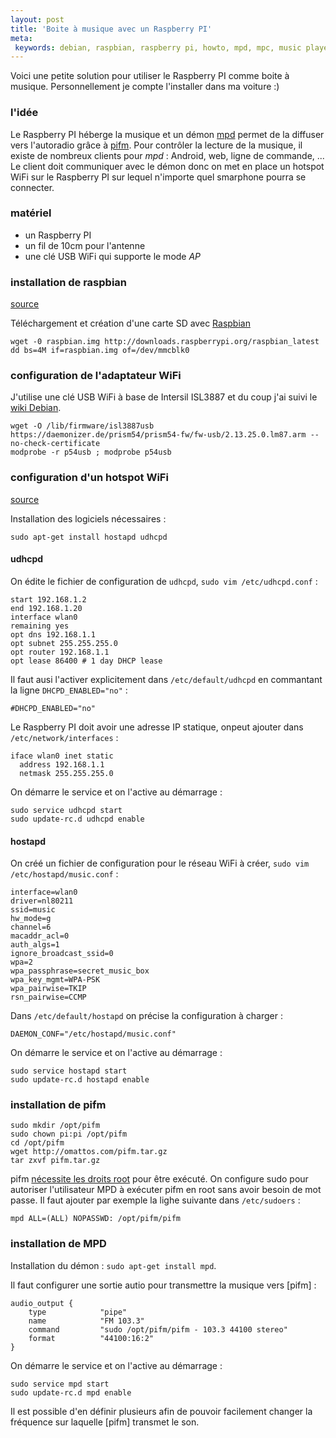 ```yaml
---
layout: post
title: 'Boite à musique avec un Raspberry PI'
meta:
 keywords: debian, raspbian, raspberry pi, howto, mpd, mpc, music player daemon, fm transmitter
---
```


Voici une petite solution pour utiliser le Raspberry PI comme boite à musique. Personnellement je compte l'installer dans ma voiture :)

### l'idée

Le Raspberry PI héberge la musique et un démon [mpd](http://fr.wikipedia.org/wiki/Music_Player_Daemon) permet de la diffuser vers l'autoradio grâce à [pifm](http://www.icrobotics.co.uk/wiki/index.php/Turning_the_Raspberry_Pi_Into_an_FM_Transmitter). Pour contrôler la lecture de la musique, il existe de nombreux clients pour _mpd_ : Android, web, ligne de commande, ... Le client doit communiquer avec le démon donc on met en place un hotspot WiFi sur le Raspberry PI sur lequel n'importe quel smarphone pourra se connecter.

### matériel

- un Raspberry PI
- un fil de 10cm pour l'antenne
- une clé USB WiFi qui supporte le mode <span title="Access Point">_AP_</span>

### installation de raspbian

<span class="pull-right badge badge-info">[source](http://www.raspberrypi.org/documentation/installation/installing-images/README.md)</span>

Téléchargement et création d'une carte SD avec [Raspbian](http://www.raspbian.org/)

    wget -0 raspbian.img http://downloads.raspberrypi.org/raspbian_latest
    dd bs=4M if=raspbian.img of=/dev/mmcblk0

### configuration de l'adaptateur WiFi

J'utilise une clé USB WiFi à base de Intersil ISL3887 et du coup j'ai suivi le [wiki Debian](https://wiki.debian.org/fr/prism54#p54usb).

    wget -O /lib/firmware/isl3887usb https://daemonizer.de/prism54/prism54-fw/fw-usb/2.13.25.0.lm87.arm --no-check-certificate
    modprobe -r p54usb ; modprobe p54usb

### configuration d'un hotspot WiFi

<span class="pull-right badge badge-info">[source](http://elinux.org/RPI-Wireless-Hotspot)</span>

Installation des logiciels nécessaires :

    sudo apt-get install hostapd udhcpd

#### udhcpd

On édite le fichier de configuration de `udhcpd`, `sudo vim /etc/udhcpd.conf` :

    start 192.168.1.2
    end 192.168.1.20
    interface wlan0
    remaining yes
    opt dns 192.168.1.1
    opt subnet 255.255.255.0
    opt router 192.168.1.1
    opt lease 86400 # 1 day DHCP lease

Il faut ausi l'activer explicitement dans `/etc/default/udhcpd` en commantant la ligne `DHCPD_ENABLED="no"` :

    #DHCPD_ENABLED="no"

Le Raspberry PI doit avoir une adresse IP statique, onpeut ajouter dans `/etc/network/interfaces` :

    iface wlan0 inet static
      address 192.168.1.1
      netmask 255.255.255.0

On démarre le service et on l'active au démarrage :

    sudo service udhcpd start
    sudo update-rc.d udhcpd enable

#### hostapd

On créé un fichier de configuration pour le réseau WiFi à créer, `sudo vim /etc/hostapd/music.conf` :

    interface=wlan0
    driver=nl80211
    ssid=music
    hw_mode=g
    channel=6
    macaddr_acl=0
    auth_algs=1
    ignore_broadcast_ssid=0
    wpa=2
    wpa_passphrase=secret_music_box
    wpa_key_mgmt=WPA-PSK
    wpa_pairwise=TKIP
    rsn_pairwise=CCMP

Dans `/etc/default/hostapd` on précise la configuration à charger : 

    DAEMON_CONF="/etc/hostapd/music.conf"

On démarre le service et on l'active au démarrage :

    sudo service hostapd start
    sudo update-rc.d hostapd enable


### installation de pifm

    sudo mkdir /opt/pifm
    sudo chown pi:pi /opt/pifm
    cd /opt/pifm
    wget http://omattos.com/pifm.tar.gz
    tar zxvf pifm.tar.gz

pifm [nécessite les droits root](https://github.com/rm-hull/pifm#accessing-hardware) pour être exécuté. On configure sudo pour autoriser l'utilisateur MPD à exécuter pifm en root sans avoir besoin de mot passe.
Il faut ajouter par exemple la lighe suivante dans `/etc/sudoers` :

    mpd ALL=(ALL) NOPASSWD: /opt/pifm/pifm

### installation de MPD

Installation du démon : `sudo apt-get install mpd`.

Il faut configurer une sortie autio pour transmettre la musique vers [pifm] :

    audio_output {
        type            "pipe"
        name            "FM 103.3"
        command         "sudo /opt/pifm/pifm - 103.3 44100 stereo"
        format          "44100:16:2"
    }

On démarre le service et on l'active au démarrage :

    sudo service mpd start
    sudo update-rc.d mpd enable

Il est possible d'en définir plusieurs afin de pouvoir facilement changer la fréquence sur laquelle [pifm] transmet le son.

